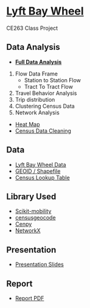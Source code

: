 # [Lyft Bay Wheel](https://github.com/6shun/Lyft-BayWheel)
CE263 Class Project

## Data Analysis
- **[Full Data Analysis](https://github.com/6shun/Lyft-BayWheel/blob/master/BayWheel.ipynb)**
1. Flow Data Frame
    - Station to Station Flow
    - Tract To Tract Flow
2. Travel Behavior Analysis
3. Trip distribution
4. Clustering Census Data
5. Network Analysis

- [Heat Map](https://github.com/6shun/Lyft-BayWheel/blob/master/Notebooks/2_heatmap.ipynb)
- [Census Data Cleaning](https://github.com/6shun/Lyft-BayWheel/blob/master/Notebooks/census_data_cleaning.ipynb)

## Data
- [Lyft Bay Wheel Data](https://www.lyft.com/bikes/bay-wheels/system-data)
- [GEOID / Shapefile](https://www.census.gov/cgi-bin/geo/shapefiles/index.php?year=2021&layergroup=Census+Tracts)
- [Census Lookup Table](https://www.socialexplorer.com/data/ACS2019_5yr/metadata/?ds=SE)

## Library Used
- [Scikit-mobility](https://scikit-mobility.github.io/scikit-mobility/index.html)
- [censusgeocode](https://pypi.org/project/censusgeocode/)
- [Cenpy](http://cenpy-devs.github.io/cenpy/index.html)
- [NetworkX](https://networkx.org/)

## Presentation
- [Presentation Slides](https://github.com/6shun/Lyft-BayWheel/blob/master/docs/Presentation.pdf)

## Report
- [Report PDF](https://github.com/6shun/Lyft-BayWheel/blob/master/docs/CE263ProjectReport.pdf)
